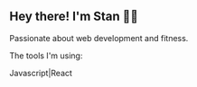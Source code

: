 ## Hey there! I'm Stan 👨‍💻

Passionate about web development and fitness. 

The tools I'm using: 

Javascript|React


